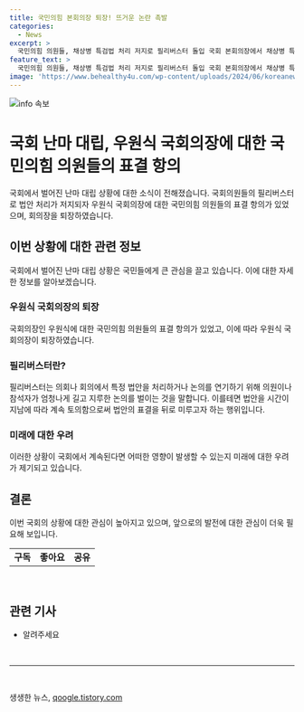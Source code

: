 ```yaml
---
title: 국민의힘 본회의장 퇴장! 뜨거운 논란 촉발
categories:
  - News
excerpt: >
  국민의힘 의원들, 채상병 특검법 처리 저지로 필리버스터 돌입 국회 본회의장에서 채상병 특검법 법안 처리 저지를 위해 무제한 토론인 필리버스터에 나선 국민의힘 의원들이 우원식 국회의장에게 항의하고 회의장을 퇴장하며 시끌벅적한 상황 속에서 표결을 강제 종결하는 사태가 벌어졌다. 현재, 관련 사안에 대한 정확한 진상과 상세한 내용을 확인 중이니 계속해서 뉴스를 주시하면 감사하겠습니다.
feature_text: >
  국민의힘 의원들, 채상병 특검법 처리 저지로 필리버스터 돌입 국회 본회의장에서 채상병 특검법 법안 처리 저지를 위해 무제한 토론인 필리버스터에 나선 국민의힘 의원들이 우원식 국회의장에게 항의하고 회의장을 퇴장하며 시끌벅적한 상황 속에서 표결을 강제 종결하는 사태가 벌어졌다. 현재, 관련 사안에 대한 정확한 진상과 상세한 내용을 확인 중이니 계속해서 뉴스를 주시하면 감사하겠습니다.
image: 'https://www.behealthy4u.com/wp-content/uploads/2024/06/koreanews.jpg'
---
```


<p><img src="https://www.behealthy4u.com/wp-content/uploads/2024/06/koreanews.jpg" alt="info 속보" /></p>

<h1>국회 난마 대립, 우원식 국회의장에 대한 국민의힘 의원들의 표결 항의</h1>

<p data-ke-size="size16">국회에서 벌어진 난마 대립 상황에 대한 소식이 전해졌습니다. 국회의원들의 필리버스터로 법안 처리가 저지되자 우원식 국회의장에 대한 국민의힘 의원들의 표결 항의가 있었으며, 회의장을 퇴장하였습니다.</p>

<h2 data-ke-size="size26">이번 상황에 대한 관련 정보</h2>

<p data-ke-size="size16">국회에서 벌어진 난마 대립 상황은 국민들에게 큰 관심을 끌고 있습니다. 이에 대한 자세한 정보를 알아보겠습니다.</p>

<h3>우원식 국회의장의 퇴장</h3>

<p data-ke-size="size16">국회의장인 우원식에 대한 국민의힘 의원들의 표결 항의가 있었고, 이에 따라 우원식 국회의장이 퇴장하였습니다.</p>

<h3>필리버스터란?</h3>

<p data-ke-size="size16">필리버스터는 의회나 회의에서 특정 법안을 처리하거나 논의를 연기하기 위해 의원이나 참석자가 엄청나게 길고 지루한 논의를 벌이는 것을 말합니다. 이를테면 법안을 시간이 지남에 따라 계속 토의함으로써 법안의 표결을 뒤로 미루고자 하는 행위입니다.</p>

<h3>미래에 대한 우려</h3>

<p data-ke-size="size16">이러한 상황이 국회에서 계속된다면 어떠한 영향이 발생할 수 있는지 미래에 대한 우려가 제기되고 있습니다.</p>

<h2 data-ke-size="size26">결론</h2>

<p data-ke-size="size16">이번 국회의 상황에 대한 관심이 높아지고 있으며, 앞으로의 발전에 대한 관심이 더욱 필요해 보입니다.</p>

<table>
<tbody>
<tr>
<td style="text-align: center; height: 17px;"><b>구독</b></td>
<td style="text-align: center; height: 17px;"><b>좋아요</b></td>
<td style="text-align: center; height: 17px;"><b>공유</b></td>
</tr>
</tbody>
</table>

<p data-ke-size="size16">&nbsp;</p>

<h2 data-ke-size="size26">관련 기사</h2>

<ul>
<li>알려주세요</li>
</ul>

<p data-ke-size="size16">&nbsp;</p>

<hr>

<p data-ke-size="size16">&nbsp;</p>
생생한 뉴스, <a href="https://qoogle.tistory.com" rel="dofollow">qoogle.tistory.com</a>


